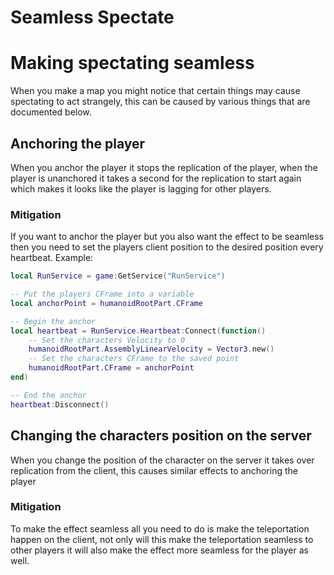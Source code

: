 # Seamless Spectate

# Making spectating seamless
When you make a map you might notice that certain things may cause spectating to act strangely, this can be caused by various things that are documented below.

## Anchoring the player
When you anchor the player it stops the replication of the player, when the player is unanchored it takes a second for the replication to start again which makes it looks like the player is lagging for other players.

### Mitigation
If you want to anchor the player but you also want the effect to be seamless then you need to set the players client position to the desired position every heartbeat.
Example:
```lua
local RunService = game:GetService("RunService")

-- Put the players CFrame into a variable
local anchorPoint = humanoidRootPart.CFrame

-- Begin the anchor
local heartbeat = RunService.Heartbeat:Connect(function()
    -- Set the characters Velocity to 0
	humanoidRootPart.AssemblyLinearVelocity = Vector3.new()
    -- Set the characters CFrame to the saved point
	humanoidRootPart.CFrame = anchorPoint
end)

-- End the anchor
heartbeat:Disconnect()
```

## Changing the characters position on the server
When you change the position of the character on the server it takes over replication from the client, this causes similar effects to anchoring the player

### Mitigation
To make the effect seamless all you need to do is make the teleportation happen on the client, not only will this make the teleportation seamless to other players it will also make the effect more seamless for the player as well.
